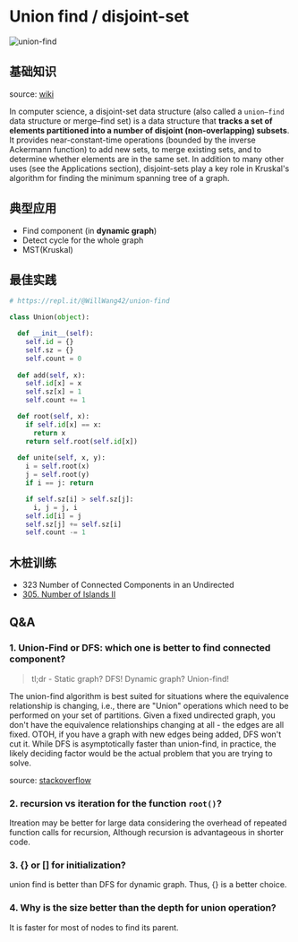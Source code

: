 # Union find / disjoint-set 

![union-find](https://camo.githubusercontent.com/c885a811800fc105c74f5584aacaecfb1305e327/68747470733a2f2f692e696d6775722e636f6d2f4f6c64556661312e6a7067)

## 基础知识

source: [wiki](https://www.wikiwand.com/en/Disjoint-set_data_structure)

In computer science, a disjoint-set data structure (also called a `union–find` data structure or merge–find set) is a data structure that **tracks a set of elements partitioned into a number of disjoint (non-overlapping) subsets**. It provides near-constant-time operations (bounded by the inverse Ackermann function) to add new sets, to merge existing sets, and to determine whether elements are in the same set. In addition to many other uses (see the Applications section), disjoint-sets play a key role in Kruskal's algorithm for finding the minimum spanning tree of a graph.


## 典型应用

* Find component (in **dynamic graph**)
* Detect cycle for the whole graph
* MST(Kruskal)

## 最佳实践

``` python
# https://repl.it/@WillWang42/union-find

class Union(object):

  def __init__(self):
    self.id = {}
    self.sz = {}    
    self.count = 0
  
  def add(self, x):
    self.id[x] = x
    self.sz[x] = 1
    self.count += 1 

  def root(self, x):
    if self.id[x] == x:
      return x 
    return self.root(self.id[x])
       
  def unite(self, x, y):
    i = self.root(x)
    j = self.root(y)
    if i == j: return 

    if self.sz[i] > self.sz[j]:
      i, j = j, i
    self.id[i] = j
    self.sz[j] += self.sz[i]
    self.count -= 1
```  

## 木桩训练

* 323 Number of Connected Components in an Undirected 
* [305. Number of Islands II](https://leetcode.com/problems/number-of-islands-ii/)

## Q&A

### 1. Union-Find or DFS: which one is better to find connected component?

> tl;dr - Static graph? DFS! Dynamic graph? Union-find!

The union-find algorithm is best suited for situations where the equivalence relationship is changing, i.e., there are "Union" operations which need to be performed on your set of partitions. Given a fixed undirected graph, you don't have the equivalence relationships changing at all - the edges are all fixed. OTOH, if you have a graph with new edges being added, DFS won't cut it. While DFS is asymptotically faster than union-find, in practice, the likely deciding factor would be the actual problem that you are trying to solve.

source: [stackoverflow](https://stackoverflow.com/questions/28398101/union-find-or-dfs-which-one-is-better-to-find-connected-component)


### 2. recursion vs iteration for the function `root()`?

Itreation may be better for large data considering the overhead of repeated function calls for recursion, Although recursion is advantageous in shorter code.

### 3. {} or [] for initialization?

union find is better than DFS for dynamic graph. Thus, {} is a better choice. 


### 4. Why is the size better than the depth for union operation?

It is faster for most of nodes to find its parent.